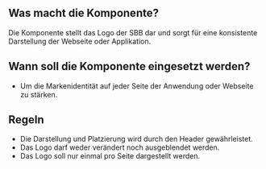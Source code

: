 
## Was macht die Komponente?
Die Komponente stellt das Logo der SBB dar und sorgt für eine konsistente Darstellung der Webseite oder Applikation.

## Wann soll die Komponente eingesetzt werden?
* Um die Markenidentität auf jeder Seite der Anwendung oder Webseite zu stärken.

## Regeln
* Die Darstellung und Platzierung wird durch den Header gewährleistet.
* Das Logo darf weder verändert noch ausgeblendet werden.
* Das Logo soll nur einmal pro Seite dargestellt werden.